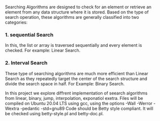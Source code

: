 Searching Algorithms are designed to check for an element or retrieve an element from any data structure where it is stored.
Based on the type of search operation, these algorithms are generally classified into two categories:
### 1. sequential Search
In this, the list or array is traversed sequentially and every element is checked. For example: Linear Search.

### 2. Interval Search
These type of searching algorithms are much more efficient than Linear Search as they repeatedly target the center of the search structure and divide the search space in half. For Example: Binary Search.

In this project we explore diffrent implementation of seearch algorithms from linear, binary, jump, interpolation, exponatiol exetra.
Files will be compiled on Ubuntu 20.04 LTS using gcc, using the options -Wall -Werror -Wextra -pedantic -std=gnu89
Code should be Betty style compliant. It will be checked using betty-style.pl and betty-doc.pl.
